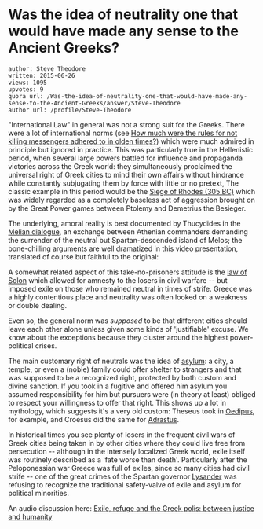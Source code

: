 # Was the idea of neutrality one that would have made any sense to the Ancient Greeks?

	author: Steve Theodore
	written: 2015-06-26
	views: 1095
	upvotes: 9
	quora url: /Was-the-idea-of-neutrality-one-that-would-have-made-any-sense-to-the-Ancient-Greeks/answer/Steve-Theodore
	author url: /profile/Steve-Theodore


"International Law" in general was not a strong suit for the Greeks. There were a lot of international norms (see [How much were the rules for not killing messengers adhered to in olden times?](https://www.quora.com/How-much-were-the-rules-for-not-killing-messengers-adhered-to-in-olden-times)) which were much admired in principle but ignored in practice. This was particularly true in the Hellenistic period, when several large powers battled for influence and propaganda victories across the Greek world: they simultaneously proclaimed the universal right of Greek cities to mind their own affairs without hindrance while constantly subjugating them by force with little or no pretext, The classic example in this period would be the [Siege of Rhodes (305 BC)](https://en.wikipedia.org/wiki/Siege_of_Rhodes_(305_BC)) which was widely regarded as a completely baseless act of aggression brought on by the Great Power games between Ptolemy and Demetrius the Besieger.

The underlying, amoral reality is best documented by Thucydides in the [Melian dialogue](https://en.wikipedia.org/wiki/Melian_dialogue), an exchange between Athenian commanders demanding the surrender of the neutral but Spartan-descended island of Melos; the bone-chilling arguments are well dramatized in this video presentation, translated of course but faithful to the original:






A somewhat related aspect of this take-no-prisoners attitude is the [law of Solon](http://apaclassics.org/sites/default/files/documents/abstracts/vantwout.pdf) which allowed for amnesty to the losers in civil warfare -- but imposed exile on those who remained neutral in times of strife. Greece was a highly contentious place and neutrality was often looked on a weakness or double dealing.

Even so, the general norm was _supposed_  to be that different cities should leave each other alone unless given some kinds of 'justifiable' excuse. We know about the exceptions because they cluster around the highest power-political crises. 

 The main customary right of neutrals was the idea of [asylum](https://en.wikipedia.org/wiki/Asylum_(antiquity)): a city, a temple, or even a (noble) family could offer shelter to strangers and that was supposed to be a recognized right, protected by both custom and divine sanction. If you took in a fugitive and offered him asylum you assumed responsibility for him but pursuers were (in theory at least) obliged to respect your willingness to offer that right. This shows up a lot in mythology, which suggests it's a very old custom: Theseus took in [Oedipus](http://www.oxfordscholarship.com/view/10.1093/acprof:oso/9780199672783.001.0001/acprof-9780199672783-chapter-2), for example, and Croesus did the same for [Adrastus](https://en.wikipedia.org/wiki/Adrastus_(son_of_Gordias)). 

In historical times you see plenty of losers in the frequent civil wars of Greek cities being taken in by other cities where they could live free from persecution -- although in the intensely localized Greek world, exile itself was routinely described as a 'fate worse than death'. Particularly after the Peloponessian war Greece was full of exiles, since so many cities had civil strife -- one of the great crimes of the Spartan governor [Lysander](http://penelope.uchicago.edu/Thayer/E/Roman/Texts/Plutarch/Lives/Lysander*.html) was refusing to recognize the traditional safety-valve of exile and asylum for political minorities.

An audio discussion here: [Exile, refuge and the Greek polis: between justice and humanity](https://podcasts.ox.ac.uk/exile-refuge-and-greek-polis-between-justice-and-humanity)

